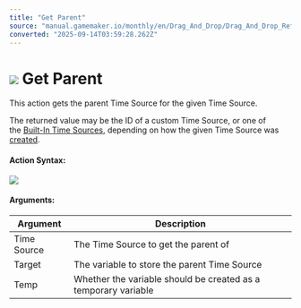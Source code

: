 ```yaml
---
title: "Get Parent"
source: "manual.gamemaker.io/monthly/en/Drag_And_Drop/Drag_And_Drop_Reference/Time_Sources/Get_Parent.htm"
converted: "2025-09-14T03:59:28.262Z"
---
```


# ![](../../../assets/Images/Scripting_Reference/Drag_And_Drop/Reference/Time_Sources/Action_Icons/Get_Parent.png) Get Parent

This action gets the parent Time Source for the given Time Source.

The returned value may be the ID of a custom Time Source, or one of the [Built-In Time Sources](../../../GameMaker_Language/GML_Reference/Time_Sources/Built_In_Time_Sources.md), depending on how the given Time Source was [created](Create_Time_Source.md).

#### Action Syntax:

![](../../../assets/Images/Scripting_Reference/Drag_And_Drop/Reference/Time_Sources/Action_Syntax/Get_Parent.png)

#### Arguments:

| Argument | Description |
| --- | --- |
| Time Source | The Time Source to get the parent of |
| Target | The variable to store the parent Time Source |
| Temp | Whether the variable should be created as a temporary variable |